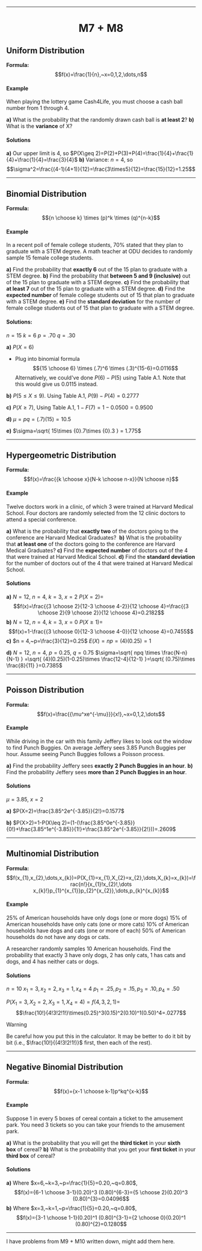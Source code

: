 - - -
<h1 align="center">M7 + M8</h1>

## Uniform Distribution

**Formula:** $$f(x)=\frac{1}{n},~x=0,1,2,\dots,n$$

#### Example

When playing the lottery game Cash4Life, you must choose a cash ball number from 1 through 4. 

**a)** What is the probability that the randomly drawn cash ball is **at least 2**?
**b)** What is the **variance** of X?

#### Solutions

**a)** Our upper limit is 4, so $P(X\geq 2)=P(2)+P(3)+P(4)=\frac{1}{4}+\frac{1}{4}+\frac{1}{4}=\frac{3}{4}$ 
**b)** Variance: $n=4$, so $$\sigma^2=\frac{(4-1)(4+1)}{12}=\frac{3\times5}{12}=\frac{15}{12}=1.25$$

- - -

## Binomial Distribution

**Formula:** $${n \choose k} \times (p)^k \times (q)^{n-k}$$

#### Example

In a recent poll of female college students, 70% stated that they plan to graduate with a STEM degree. A math teacher at ODU decides to randomly sample 15 female college students. 

**a)** Find the probability that **exactly 6** out of the 15 plan to graduate with a STEM degree.
**b)** Find the probability that **between 5 and 9 (inclusive)** out of the 15 plan to graduate with a STEM degree. 
**c)** Find the probability that **at least 7** out of the 15 plan to graduate with a STEM degree.
**d)** Find the **expected number** of female college students out of 15 that plan to graduate with a STEM degree.
**e)** Find the **standard deviation** for the number of female college students out of 15 that plan to graduate with a STEM degree.

#### Solutions:

$n=15$
$k=6$
$p=.70$
$q=.30$

**a)** $P(X=6)$
- Plug into binomial formula 
$${15 \choose 6} \times (.7)^6 \times (.3)^{15-6}=0.0116$$
Alternatively, we could've done $P(6)-P(5)$ using Table A.1. Note that this would give us $0.0115$ instead.

**b)**  $P(5\leq X\leq 9)$. Using Table A.1, $P(9)-P(4)=0.2777$

**c)** $P(X\geq 7)$, Using Table A.1, $1-F(7)=1-0.0500 = 0.9500$

**d)**  $\mu=pq=(.7)(15)=10.5$

**e)** $\sigma=\sqrt{ 15\times {0}.7\times {0}.3 } = 1.775$

- - -

## Hypergeometric Distribution

**Formula:** $$f(x)=\frac{{k \choose x}{N-k \choose n-x}}{N \choose n}$$

#### Example

Twelve doctors work in a clinic, of which 3 were trained at Harvard Medical School. Four doctors are randomly selected from the 12 clinic doctors to attend a special conference.

**a)** What is the probability that **exactly two** of the doctors going to the conference are Harvard Medical Graduates? 
**b)** What is the probability that **at least one** of the doctors going to the conference are Harvard Medical Graduates?
**c)** Find the **expected number** of doctors out of the 4 that were trained at Harvard Medical School.
**d)** Find the **standard deviation** for the number of doctors out of the 4 that were trained at Harvard Medical School.

#### Solutions

**a)** 
$N=12,~n=4,~k=3,~x=2$
$P(X=2) =$ $$f(x)=\frac{{3 \choose 2}{12-3 \choose 4-2}}{12 \choose 4}=\frac{{3 \choose 2}{9 \choose 2}}{12 \choose 4}=0.2182$$
**b)** $N=12,~n=4,~k=3,~x=0$
$P(X\geq 1)=$ $$f(x)=1-\frac{{3 \choose 0}{12-3 \choose 4-0}}{12 \choose 4}=0.7455$$
**c)** $n = 4,~p=\frac{3}{12}=0.25$
$E(X)=np=(4)(0.25)=1$

**d)** $N=12,~n=4,~p=0.25,~q=0.75$
$\sigma=\sqrt{ npq \times \frac{N-n}{N-1} } =\sqrt{ (4)(0.25)(1-0.25)\times \frac{12-4}{12-1} }=\sqrt{ (0.75)\times \frac{8}{11} }=0.7385$

- - -

## Poisson Distribution

**Formula:**$$f(x)=\frac{{\mu^xe^{-\mu}}}{x!},~x=0,1,2,\dots$$

#### Example

While driving in the car with this family Jeffery likes to look out the window to find Punch Buggies. On average Jeffery sees 3.85 Punch Buggies per hour. Assume seeing Punch Buggies follows a Poisson process.

**a)** Find the probability Jeffery sees **exactly** **2 Punch Buggies in an hour**.
**b)** Find the probability Jeffery sees **more than** **2 Punch Buggies in an hour**. 

#### Solutions

$\mu=3.85,~x=2$

**a)** $P(X=2)=\frac{3.85^2e^{-3.85}}{2!}=0.1577$

**b)** $P(X>2)=1-P(X\leq 2)=(1-(\frac{3.85^0e^{-3.85}}{0!}+\frac{3.85^1e^{-3.85}}{1!}+\frac{3.85^2e^{-3.85}}{2!}))=.2609$

- - -

## Multinomial Distribution

**Formula:** $$f(x_{1},x_{2},\dots,x_{k})=P(X_{1}=x_{1},X_{2}=x_{2},\dots,X_{k}=x_{k})=\frac{n!}{x_{1}!x_{2}!,\dots x_{k}!}p_{1}^{x_{1}}p_{2}^{x_{2}},\dots,p_{k}^{x_{k}}$$

#### Example

25% of American households have only dogs (one or more dogs)
15% of American households have only cats (one or more cats)
10% of American households have dogs and cats (one or more of each)
50% of American households do not have any dogs or cats.

A researcher randomly samples 10 American households. Find the probability that exactly 3 have only dogs, 2 has only cats, 1 has cats and dogs, and 4 has neither cats or dogs.

#### Solutions

$n=10$
$x_{1}=3,x_{2}=2,x_{3}=1,x_{4}=4$
$p_{1}=.25,p_{2}=.15,p_{3}=.10,p_{4}=.50$

$P(X_{1}=3,X_{2}=2,X_{3}=1,X_{4}=4) = f(4,3,2,1)=$
$$\frac{10!}{4!3!2!1!}\times(0.25)^3(0.15)^2(0.10)^1(0.50)^4=.0277$$

> [!warning]
> Be careful how you put this in the calculator. It may be better to do it bit by bit (i.e., $\frac{10!}{(4!3!2!1!)}$ first, then each of the rest).

- - -

## Negative Binomial Distribution

**Formula:** $$f(x)={x-1 \choose k-1}p^kq^{x-k}$$

#### Example

Suppose 1 in every 5 boxes of cereal contain a ticket to the amusement park. You need 3 tickets so you can take your friends to the amusement park. 

**a)** What is the probability that you will get the **third ticket** in your **sixth box** of cereal?
**b)** What is the probability that you get your **first ticket** in your **third box** of cereal?

#### Solutions

**a)** Where $x=6,~k=3,~p=\frac{1}{5}=0.20,~q=0.80$, $$f(x)={6-1 \choose 3-1}(0.20)^3 (0.80)^{6-3}={5 \choose 2}(0.20)^3 (0.80)^{3}=0.04096$$
**b)** Where $x=3,~k=1,~p=\frac{1}{5}=0.20,~q=0.80$, $$f(x)={3-1 \choose 1-1}(0.20)^1 (0.80)^{3-1}={2 \choose 0}(0.20)^1 (0.80)^{2}=0.1280$$

- - -

I have problems from M9 + M10 written down, might add them here.

